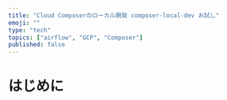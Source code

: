 ```yaml
---
title: "Cloud Composerのローカル開発 composer-local-dev お試し"
emoji: ""
type: "tech"
topics: ["airflow", "GCP", "Composer"]
published: false
---
```

# はじめに
